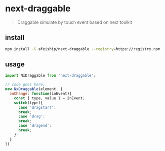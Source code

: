 # next-draggable
> Draggable simulate by touch event based on next toolkit

## install
```bash
npm install -S afeiship/next-draggable --registry=https://registry.npm.taobao.org
```

## usage
```js
import NxDraggable from 'next-draggable';

// code goes here:
new NxDraggable(element, {
  onChange: function(inEvent){
    const { type, value } = inEvent;
    switch(type){
      case 'dragstart':
      break;
      case 'drag':
      break;
      case 'dragend':
      break;
    }
  }
})
```
